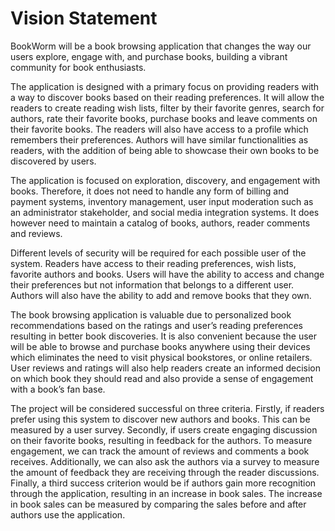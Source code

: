 # Vision Statement

BookWorm will be a book browsing application that changes the way our users explore, engage with, and purchase books, building a vibrant community for book enthusiasts.

The application is designed with a primary focus on providing readers with a way to discover books based on their reading preferences. It will allow the readers to create reading wish lists, filter by their favorite genres, search for authors, rate their favorite books, purchase books and leave comments on their favorite books. The readers will also have access to a profile which remembers their preferences. Authors will have similar functionalities as readers, with the addition of being able to showcase their own books to be discovered by users.

The application is focused on exploration, discovery, and engagement with books. Therefore, it does not need to handle any form of billing and payment systems, inventory management, user input moderation such as an administrator stakeholder, and social media integration systems. It does however need to maintain a catalog of books, authors, reader comments and reviews.

Different levels of security will be required for each possible user of the system. Readers have access to their reading preferences, wish lists, favorite authors and books. Users will have the ability to access and change their preferences but not information that belongs to a different user. Authors will also have the ability to add and remove books that they own.

The book browsing application is valuable due to personalized book recommendations based on the ratings and user’s reading preferences resulting in better book discoveries. It is also convenient because the user will be able to browse and purchase books anywhere using their devices which eliminates the need to visit physical bookstores, or online retailers. User reviews and ratings will also help readers create an informed decision on which book they should read and also provide a sense of engagement with a book’s fan base.

The project will be considered successful on three criteria. Firstly, if readers prefer using this system to discover new authors and books. This can be measured by a user survey. Secondly, if users create engaging discussion on their favorite books, resulting in feedback for the authors. To measure engagement, we can track the amount of reviews and comments a book receives. Additionally, we can also ask the authors via a survey to measure the amount of feedback they are receiving through the reader discussions. Finally, a third success criterion would be if authors gain more recognition through the application, resulting in an increase in book sales. The increase in book sales can be measured by comparing the sales before and after authors use the application.

